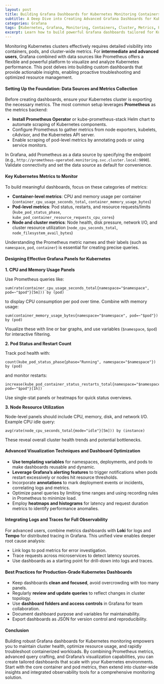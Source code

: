 ```yaml
---
layout: post
title: Building Grafana Dashboards for Kubernetes Monitoring Containers Pods and Cluster Metrics
subtitle: A Deep Dive into Creating Advanced Grafana Dashboards for Kubernetes Container and Cluster Monitoring
categories: Grafana
tags: [Kubernetes, Grafana, Monitoring, Containers, Cluster, Metrics, Prometheus, Visualization, DevOps]
excerpt: Learn how to build powerful Grafana dashboards tailored for Kubernetes environments to monitor containers, pods, and cluster-level metrics with advanced visualization techniques.
---
```

Monitoring Kubernetes clusters effectively requires detailed visibility into containers, pods, and cluster-wide metrics. For **intermediate and advanced users**, Grafana combined with data sources like Prometheus offers a flexible and powerful platform to visualize and analyze Kubernetes performance. This post delves into building custom dashboards that provide actionable insights, enabling proactive troubleshooting and optimized resource management.

#### Setting Up the Foundation: Data Sources and Metrics Collection

Before creating dashboards, ensure your Kubernetes cluster is exporting the necessary metrics. The most common setup leverages **Prometheus** as the metrics backend:

- **Install Prometheus Operator** or kube-prometheus-stack Helm chart to automate scraping of Kubernetes components.
- Configure Prometheus to gather metrics from node exporters, kubelets, cAdvisor, and the Kubernetes API server.
- Enable scraping of pod-level metrics by annotating pods or using service monitors.

In Grafana, add Prometheus as a data source by specifying the endpoint (e.g., `http://prometheus-operated.monitoring.svc.cluster.local:9090`). Validate connectivity and set the data source as default for convenience.

#### Key Kubernetes Metrics to Monitor

To build meaningful dashboards, focus on these categories of metrics:

- **Container-level metrics**: CPU and memory usage per container (`container_cpu_usage_seconds_total`, `container_memory_usage_bytes`)
- **Pod-level metrics**: Pod status, restarts, and resource requests/limits (`kube_pod_status_phase`, `kube_pod_container_resource_requests_cpu_cores`)
- **Node and cluster metrics**: Node health, disk pressure, network I/O, and cluster resource utilization (`node_cpu_seconds_total`, `node_filesystem_avail_bytes`)

Understanding the Prometheus metric names and their labels (such as `namespace`, `pod`, `container`) is essential for creating precise queries.

#### Designing Effective Grafana Panels for Kubernetes

**1. CPU and Memory Usage Panels**

Use Prometheus queries like:

```
sum(rate(container_cpu_usage_seconds_total{namespace="$namespace", pod=~"$pod"}[5m])) by (pod)
```

to display CPU consumption per pod over time. Combine with memory usage:

```
sum(container_memory_usage_bytes{namespace="$namespace", pod=~"$pod"}) by (pod)
```

Visualize these with line or bar graphs, and use variables (`$namespace`, `$pod`) for interactive filtering.

**2. Pod Status and Restart Count**

Track pod health with:

```
count(kube_pod_status_phase{phase="Running", namespace="$namespace"}) by (pod)
```

and monitor restarts:

```
increase(kube_pod_container_status_restarts_total{namespace="$namespace", pod=~"$pod"}[1h])
```

Use single-stat panels or heatmaps for quick status overviews.

**3. Node Resource Utilization**

Node-level panels should include CPU, memory, disk, and network I/O. Example CPU idle query:

```
avg(rate(node_cpu_seconds_total{mode="idle"}[5m])) by (instance)
```

These reveal overall cluster health trends and potential bottlenecks.

#### Advanced Visualization Techniques and Dashboard Optimization

- **Use templating variables** for namespaces, deployments, and pods to make dashboards reusable and dynamic.
- **Leverage Grafana’s alerting features** to trigger notifications when pods restart excessively or nodes hit resource thresholds.
- Incorporate **annotations** to mark deployment events or incidents, correlating logs and metrics.
- Optimize panel queries by limiting time ranges and using recording rules in Prometheus to minimize load.
- Employ **heatmaps and histograms** for latency and request duration metrics to identify performance anomalies.

#### Integrating Logs and Traces for Full Observability

For advanced users, combine metrics dashboards with **Loki** for logs and **Tempo** for distributed tracing in Grafana. This unified view enables deeper root cause analysis:

- Link logs to pod metrics for error investigation.
- Trace requests across microservices to detect latency sources.
- Use dashboards as a starting point for drill-down into logs and traces.

#### Best Practices for Production-Grade Kubernetes Dashboards

- Keep dashboards **clean and focused**, avoid overcrowding with too many panels.
- Regularly **review and update queries** to reflect changes in cluster topology.
- Use **dashboard folders and access controls** in Grafana for team collaboration.
- Document dashboard purpose and variables for maintainability.
- Export dashboards as JSON for version control and reproducibility.

#### Conclusion

Building robust Grafana dashboards for Kubernetes monitoring empowers you to maintain cluster health, optimize resource usage, and rapidly troubleshoot containerized workloads. By combining Prometheus metrics, advanced query crafting, and Grafana’s visualization capabilities, you can create tailored dashboards that scale with your Kubernetes environments. Start with the core container and pod metrics, then extend into cluster-wide insights and integrated observability tools for a comprehensive monitoring solution.
